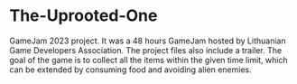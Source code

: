 # The-Uprooted-One
GameJam 2023 project. It was a 48 hours GameJam hosted by Lithuanian Game Developers Association.
The project files also include a trailer.
The goal of the game is to collect all the items within the given time limit, which can be extended by consuming food and avoiding alien enemies.
